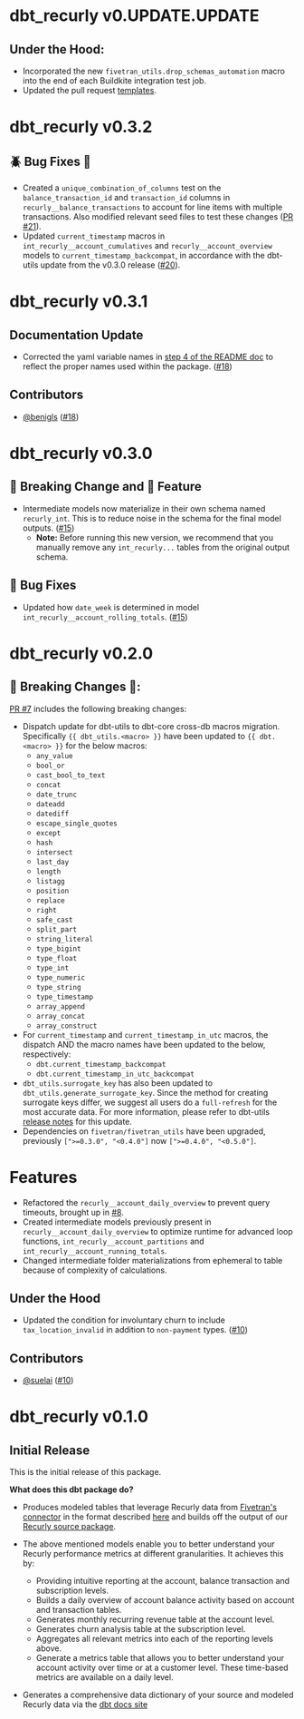 # dbt_recurly v0.UPDATE.UPDATE

 ## Under the Hood:

- Incorporated the new `fivetran_utils.drop_schemas_automation` macro into the end of each Buildkite integration test job.
- Updated the pull request [templates](/.github).

# dbt_recurly v0.3.2
## 🪲 Bug Fixes 🔧
- Created a `unique_combination_of_columns` test on the `balance_transaction_id` and `transaction_id` columns in `recurly__balance_transactions` to account for line items with multiple transactions. Also modified relevant seed files to test these changes ([PR #21](https://github.com/fivetran/dbt_recurly/pull/21)).
- Updated `current_timestamp` macros in `int_recurly__account_cumulatives` and `recurly__account_overview` models to `current_timestamp_backcompat`, in accordance with the dbt-utils update from the v0.3.0 release ([#20](https://github.com/fivetran/dbt_recurly/issues/20)).

# dbt_recurly v0.3.1
## Documentation Update
- Corrected the yaml variable names in [step 4 of the README doc](https://github.com/fivetran/dbt_recurly#step-4-disable-models-for-non-existent-sources) to reflect the proper names used within the package. ([#18](https://github.com/fivetran/dbt_recurly/pull/18))

## Contributors
- [@benigls](https://github.com/benigls) ([#18](https://github.com/fivetran/dbt_recurly/pull/18))

# dbt_recurly v0.3.0
## 🚨 Breaking Change and 🎉 Feature
- Intermediate models now materialize in their own schema named `recurly_int`. This is to reduce noise in the schema for the final model outputs. ([#15](https://github.com/fivetran/dbt_recurly/pull/15))
  - **Note:** Before running this new version, we recommend that you manually remove any `int_recurly...` tables from the original output schema. 
## 🔧 Bug Fixes
- Updated how `date_week` is determined in model `int_recurly__account_rolling_totals`. ([#15](https://github.com/fivetran/dbt_recurly/pull/15))

# dbt_recurly v0.2.0
## 🚨 Breaking Changes 🚨:
[PR #7](https://github.com/fivetran/dbt_recurly/pull/7) includes the following breaking changes:
- Dispatch update for dbt-utils to dbt-core cross-db macros migration. Specifically `{{ dbt_utils.<macro> }}` have been updated to `{{ dbt.<macro> }}` for the below macros:
    - `any_value`
    - `bool_or`
    - `cast_bool_to_text`
    - `concat`
    - `date_trunc`
    - `dateadd`
    - `datediff`
    - `escape_single_quotes`
    - `except`
    - `hash`
    - `intersect`
    - `last_day`
    - `length`
    - `listagg`
    - `position`
    - `replace`
    - `right`
    - `safe_cast`
    - `split_part`
    - `string_literal`
    - `type_bigint`
    - `type_float`
    - `type_int`
    - `type_numeric`
    - `type_string`
    - `type_timestamp`
    - `array_append`
    - `array_concat`
    - `array_construct`
- For `current_timestamp` and `current_timestamp_in_utc` macros, the dispatch AND the macro names have been updated to the below, respectively:
    - `dbt.current_timestamp_backcompat`
    - `dbt.current_timestamp_in_utc_backcompat`
- `dbt_utils.surrogate_key` has also been updated to `dbt_utils.generate_surrogate_key`. Since the method for creating surrogate keys differ, we suggest all users do a `full-refresh` for the most accurate data. For more information, please refer to dbt-utils [release notes](https://github.com/dbt-labs/dbt-utils/releases) for this update.
- Dependencies on `fivetran/fivetran_utils` have been upgraded, previously `[">=0.3.0", "<0.4.0"]` now `[">=0.4.0", "<0.5.0"]`.

# Features  
- Refactored the `recurly__account_daily_overview` to prevent query timeouts, brought up in [#8](https://github.com/fivetran/dbt_recurly/issues/8).
- Created intermediate models previously present in `recurly__account_daily_overview` to optimize runtime for advanced loop functions, `int_recurly__account_partitions` and `int_recurly__account_running_totals`. 
- Changed intermediate folder materializations from ephemeral to table because of complexity of calculations. 

## Under the Hood
- Updated the condition for involuntary churn to include `tax_location_invalid` in addition to `non-payment` types. ([#10](https://github.com/fivetran/dbt_recurly/pull/10))

## Contributors
- [@suelai](https://github.com/suelai) ([#10](https://github.com/fivetran/dbt_recurly/pull/10))

# dbt_recurly v0.1.0

## Initial Release
This is the initial release of this package. 

__What does this dbt package do?__
- Produces modeled tables that leverage Recurly data from [Fivetran's connector](https://fivetran.com/docs/applications/recurly) in the format described [here](https://fivetran.com/docs/applications/recurly#schemainformation) and builds off the output of our [Recurly source package](https://github.com/fivetran/dbt_recurly_source).

- The above mentioned models enable you to better understand your Recurly performance metrics at different granularities. It achieves this by:
  - Providing intuitive reporting at the account, balance transaction and subscription levels.
  - Builds a daily overview of account balance activity based on account and transaction tables.
  - Generates monthly recurring revenue table at the account level.
  - Generates churn analysis table at the subscription level.
  - Aggregates all relevant metrics into each of the reporting levels above.
  - Generate a metrics table that allows you to better understand your account activity over time or at a customer level. These time-based metrics are available on a daily level.
- Generates a comprehensive data dictionary of your source and modeled Recurly data via the [dbt docs site](fivetran.github.io/dbt_recurly/)
